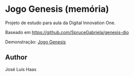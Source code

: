 # Jogo Genesis (memória)

Projeto de estudo para aula da Digital Innovation One.

Baseado em https://github.com/SpruceGabriela/genesis-dio

Demonstração: [Jogo Genesis](https://zecazeco.github.io/jogo-genesis-projeto-estudo/)

## Author
José Luís Haas